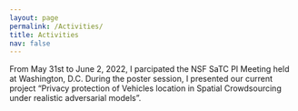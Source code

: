 ```yaml
---
layout: page
permalink: /Activities/
title: Activities
nav: false
---
```


<div class="row justify-content-md-center">
    <div class="col-sm-3">
        <img class="img-fluid rounded z-depth-1" src="{{ '/assets/img/activity/NSFSaTC2022.jpg' | relative_url }}" alt=""/>
    </div>
    <div class="col-sm-8">
        From May 31st to June 2, 2022, I parcipated the NSF SaTC PI Meeting held at Washington, D.C. During the poster session, I presented our current project “Privacy protection of Vehicles location in Spatial Crowdsourcing under realistic adversarial models”. 
    </div>
</div>  
